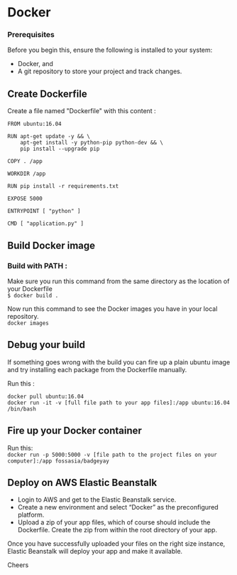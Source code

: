 # Docker				
		
 ### Prerequisites		
		
 Before you begin this, ensure the following is installed to your system:		

 - Docker, and		
 - A git repository to store your project and track changes.		
		
 ## Create Dockerfile		
		
 Create a file named "Dockerfile" with this content :		
		
 ````	
 FROM ubuntu:16.04		
		
 RUN apt-get update -y && \		
     apt-get install -y python-pip python-dev && \		
     pip install --upgrade pip		
		
 COPY . /app		
		
 WORKDIR /app		
		
 RUN pip install -r requirements.txt		
		
 EXPOSE 5000		
		
 ENTRYPOINT [ "python" ]		
		
 CMD [ "application.py" ]		
 ````		
		
 ## Build Docker image		
		
 ### Build with PATH :		
		
 Make sure you run this command from the same directory as the location of your Dockerfile		
 ``$ docker build .``		
		
 Now run this command to see the Docker images you have in your local repository.		
 ``docker images``		
		
 ## Debug your build		
		
 If something goes wrong with the build you can fire up a plain ubuntu image and try installing each package from the Dockerfile manually.		
		
 Run this :		
 ````		
 docker pull ubuntu:16.04		
 docker run -it -v [full file path to your app files]:/app ubuntu:16.04 /bin/bash		
 ````		
 ## Fire up your Docker container		
 Run this:		
 ``docker run -p 5000:5000 -v [file path to the project files on your computer]:/app fossasia/badgeyay``		
		
 ## Deploy on AWS Elastic Beanstalk				
		
 - Login to AWS and get to the Elastic Beanstalk service.		
 - Create a new environment and select “Docker” as the preconfigured platform.		
 - Upload a zip of your app files, which of course should include the Dockerfile. Create the zip from within the root directory of your app.		
		
 Once you have successfully uploaded your files on the right size instance, Elastic Beanstalk will deploy your app and make it available.		
		
 Cheers
